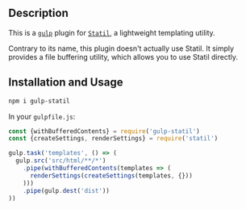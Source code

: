 ## Description

This is a [`gulp`](http://gulpjs.com) plugin for
[`Statil`](https://github.com/mitranim/statil), a lightweight templating utility.

Contrary to its name, this plugin doesn't actually use Statil. It simply provides a file buffering utility, which allows you to use Statil directly.

## Installation and Usage

```sh
npm i gulp-statil
```

In your `gulpfile.js`:

```js
const {withBufferedContents} = require('gulp-statil')
const {createSettings, renderSettings} = require('statil')

gulp.task('templates', () => (
  gulp.src('src/html/**/*')
    .pipe(withBufferedContents(templates => (
      renderSettings(createSettings(templates, {}))
    )))
    .pipe(gulp.dest('dist'))
))
```
